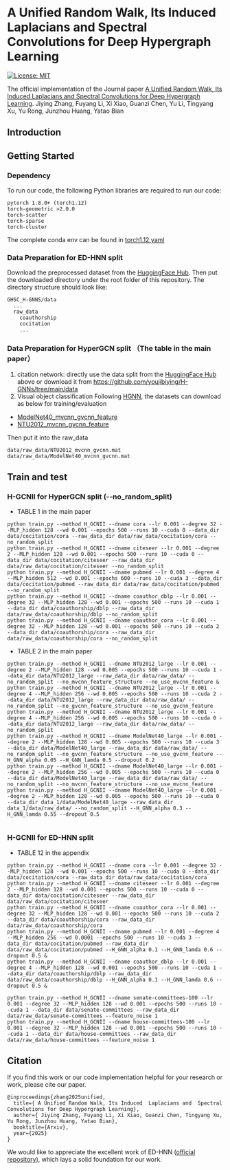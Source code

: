 # A Unified Random Walk, Its Induced  Laplacians and  Spectral Convolutions for Deep Hypergraph Learning

[![License: MIT](https://img.shields.io/badge/License-MIT-green.svg)](https://opensource.org/licenses/MIT)

The official implementation of the Journal paper [A Unified Random Walk, Its Induced  Laplacians and  Spectral Convolutions for Deep Hypergraph Learning](https://youjibiying.github.io/files/TPAMI-Under_review_A_Unified_Random_Walk.pdf).
Jiying Zhang, Fuyang Li, Xi Xiao, Guanzi Chen, Yu Li, Tingyang Xu, Yu Rong, Junzhou Huang, Yatao Bian

## Introduction

<!-- 
![](figures/.png) -->

## Getting Started

### Dependency

To run our code, the following Python libraries are required to run our code:

```
pytorch 1.8.0+ (torch1.12)
torch-geometric >2.0.0
torch-scatter
torch-sparse
torch-cluster
```
The complete conda env can be found in [torch1.12.yaml](./torch1.12.yaml)

### Data Preparation for ED-HNN split

Download the preprocessed dataset from the [HuggingFace Hub](https://huggingface.co/datasets/peihaowang/edgnn-hypergraph-dataset).
Then put the downloaded directory under the root folder of this repository. The directory structure should look like:
```
GHSC_H-GNNS/data
  ...
  raw_data
    coauthorship
    cocitation
    ...
```

### Data Preparation for HyperGCN split （The table in the main paper）
1. citation network:
directly use the data split from the [HuggingFace Hub](https://huggingface.co/datasets/peihaowang/edgnn-hypergraph-dataset) above
or download it from https://github.com/youjibiying/H-GNNs/tree/main/data
2. Visual object classification
Following [HGNN](http://gaoyue.org/paper/HGNN.pdf), the datasets can download as below for training/evaluation 
- [ModelNet40_mvcnn_gvcnn_feature](https://drive.google.com/file/d/1euw3bygLzRQm_dYj1FoRduXvsRRUG2Gr/view?usp=sharing)
- [NTU2012_mvcnn_gvcnn_feature](https://drive.google.com/file/d/1Vx4K15bW3__JPRV0KUoDWtQX8sB-vbO5/view?usp=sharing)

Then put it into the raw_data
```
data/raw_data/NTU2012_mvcnn_gvcnn.mat
data/raw_data/ModelNet40_mvcnn_gvcnn.mat
```
## Train and test



###   H-GCNII for HyperGCN split (--no_random_split)

- TABLE 1 in the main paper
```
python train.py --method H_GCNII --dname cora --lr 0.001 --degree 32 --MLP_hidden 128 --wd 0.001 --epochs 500 --runs 10 --cuda 0 --data_dir data/cocitation/cora --raw_data_dir data/raw_data/cocitation/cora --no_random_split
python train.py --method H_GCNII --dname citeseer --lr 0.001 --degree 2 --MLP_hidden 128 --wd 0.001 --epochs 500 --runs 10 --cuda 0 --data_dir data/cocitation/citeseer --raw_data_dir data/raw_data/cocitation/citeseer --no_random_split
python train.py --method H_GCNII --dname pubmed --lr 0.001 --degree 4 --MLP_hidden 512 --wd 0.001 --epochs 600 --runs 10 --cuda 3 --data_dir data/cocitation/pubmed --raw_data_dir data/raw_data/cocitation/pubmed --no_random_split
python train.py --method H_GCNII --dname coauthor_dblp --lr 0.001 --degree 32 --MLP_hidden 128 --wd 0.001 --epochs 500 --runs 10 --cuda 1 --data_dir data/coauthorship/dblp --raw_data_dir data/raw_data/coauthorship/dblp --no_random_split
python train.py --method H_GCNII --dname coauthor_cora --lr 0.001 --degree 32 --MLP_hidden 128 --wd 0.001 --epochs 500 --runs 10 --cuda 2 --data_dir data/coauthorship/cora --raw_data_dir data/raw_data/coauthorship/cora --no_random_split
```

- TABLE 2 in the main paper
```
python train.py --method H_GCNII --dname NTU2012_large --lr 0.001 --degree 2 --MLP_hidden 128 --wd 0.005 --epochs 500 --runs 10 --cuda 1 --data_dir data/NTU2012_large --raw_data_dir data/raw_data/ --no_random_split --no_mvcnn_feature_structure --no_use_mvcnn_feature &
python train.py --method H_GCNII --dname NTU2012_large --lr 0.001 --degree 4 --MLP_hidden 256 --wd 0.005 --epochs 500 --runs 10 --cuda 2 --data_dir data/NTU2012_large --raw_data_dir data/raw_data/ --no_random_split --no_gvcnn_feature_structure --no_use_gvcnn_feature
python train.py --method H_GCNII --dname NTU2012_large --lr 0.001 --degree 4 --MLP_hidden 256 --wd 0.005 --epochs 500 --runs 10 --cuda 0 --data_dir data/NTU2012_large --raw_data_dir data/raw_data/ --no_random_split
python train.py --method H_GCNII --dname ModelNet40_large --lr 0.001 --degree 2 --MLP_hidden 128 --wd 0.005 --epochs 500 --runs 10 --cuda 3  --data_dir data/ModelNet40_large --raw_data_dir data/raw_data/ --no_random_split --no_gvcnn_feature_structure --no_use_gvcnn_feature --H_GNN_alpha 0.05 --H_GNN_lamda 0.5 --dropout 0.2 
python train.py --method H_GCNII --dname ModelNet40_large --lr 0.001 --degree 2 --MLP_hidden 256 --wd 0.005 --epochs 500 --runs 10 --cuda 0 --data_dir data/ModelNet40_large --raw_data_dir data/raw_data/ --no_random_split --no_mvcnn_feature_structure --no_use_mvcnn_feature
python train.py --method H_GCNII --dname ModelNet40_large --lr 0.001 --degree 2 --MLP_hidden 128 --wd 0.005 --epochs 500 --runs 10 --cuda 0 --data_dir data_1/data/ModelNet40_large --raw_data_dir data_1/data/raw_data/ --no_random_split --H_GNN_alpha 0.3 --H_GNN_lamda 0.55 --dropout 0.5
 
 ```
 
### H-GCNII for ED-HNN split

- TABLE 12 in the appendix
```
python train.py --method H_GCNII --dname cora --lr 0.001 --degree 32 --MLP_hidden 128 --wd 0.001 --epochs 500 --runs 10 --cuda 0 --data_dir data/cocitation/cora --raw_data_dir data/raw_data/cocitation/cora
python train.py --method H_GCNII --dname citeseer --lr 0.001 --degree 2 --MLP_hidden 128 --wd 0.001 --epochs 500 --runs 10 --cuda 0 --data_dir data/cocitation/citeseer --raw_data_dir data/raw_data/cocitation/citeseer
python train.py --method H_GCNII --dname coauthor_cora --lr 0.001 --degree 32 --MLP_hidden 128 --wd 0.001 --epochs 500 --runs 10 --cuda 2 --data_dir data/coauthorship/cora --raw_data_dir data/raw_data/coauthorship/cora
python train.py --method H_GCNII --dname pubmed --lr 0.001 --degree 4 --MLP_hidden 256 --wd 0.0001 --epochs 500 --runs 10 --cuda 3 --data_dir data/cocitation/pubmed --raw_data_dir data/raw_data/cocitation/pubmed --H_GNN_alpha 0.1 --H_GNN_lamda 0.6 --dropout 0.5 &
python train.py --method H_GCNII --dname coauthor_dblp --lr 0.001 --degree 4 --MLP_hidden 128 --wd 0.001 --epochs 500 --runs 10 --cuda 1 --data_dir data/coauthorship/dblp --raw_data_dir data/raw_data/coauthorship/dblp --H_GNN_alpha 0.1 --H_GNN_lamda 0.6 --dropout 0.5 &

python train.py --method H_GCNII --dname senate-committees-100 --lr 0.001 --degree 32 --MLP_hidden 128 --wd 0.001 --epochs 500 --runs 10 --cuda 1 --data_dir data/senate-committees --raw_data_dir data/raw_data/senate-committees --feature_noise 1
python train.py --method H_GCNII --dname house-committees-100 --lr 0.001 --degree 32 --MLP_hidden 128 --wd 0.001 --epochs 500 --runs 10 --cuda 1 --data_dir data/house-committees --raw_data_dir data/raw_data/house-committees --feature_noise 1
```
 



## Citation

If you find this work or our code implementation helpful for your research or work, please cite our paper.
```
@inproceedings{zhang2025unified,
  title={ A Unified Random Walk, Its Induced  Laplacians and  Spectral Convolutions for Deep Hypergraph Learning},
  author={ Jiying Zhang, Fuyang Li, Xi Xiao, Guanzi Chen, Tingyang Xu, Yu Rong, Junzhou Huang, Yatao Bian},
  booktitle={Arxiv},
  year={2025}
}
```
We would like to appreciate the excellent work of ED-HNN ([official repository](https://github.com/Graph-COM/ED-HNN)), which lays a solid foundation for our work.

